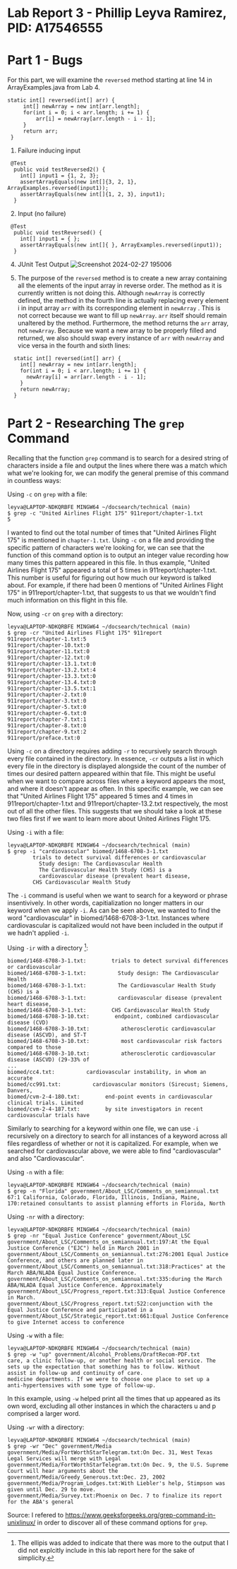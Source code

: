 # Lab Report 3 - Phillip Leyva Ramirez, PID: A17546555
# Part 1 - Bugs

For this part, we will examine the `reversed` method starting at line 14 in ArrayExamples.java from Lab 4. 

 ```
 static int[] reversed(int[] arr) {
      int[] newArray = new int[arr.length];
      for(int i = 0; i < arr.length; i += 1) {
          arr[i] = newArray[arr.length - i - 1];
      }
      return arr;
  }
```

1. Failure inducing input
```
 @Test
  public void testReversed2() {
    int[] input1 = {1, 2, 3};
    assertArrayEquals(new int[]{3, 2, 1}, ArrayExamples.reversed(input1));
    assertArrayEquals(new int[]{1, 2, 3}, input1);
  }
```

2. Input (no failure)
```
 @Test
  public void testReversed() {
    int[] input1 = { };
    assertArrayEquals(new int[]{ }, ArrayExamples.reversed(input1));
  }
  ```

4. JUnit Test Output
![Screenshot 2024-02-27 195006](https://github.com/pleyvaramirez/cse15l-lab-reports/assets/156385234/3099c32d-53ff-4ac2-9cd8-e7c965e0f450)


5. The purpose of the `reversed` method is to create a new array containing all the elements of the input array in reverse order. The method as it is currently written is not doing this. Although `newArray` is correctly defined, the method in the fourth line is actually replacing every element i in input array `arr` with its corresponding element in `newArray` . This is not correct because we want to fill up `newArray`. `arr` itself should remain unaltered by the method. Furthermore, the method returns the `arr` array, not `newArray`. Because we want a new array to be properly filled and returned, we also should swap every instance of `arr` with `newArray` and vice versa in the fourth and sixth lines:
```
  static int[] reversed(int[] arr) {
    int[] newArray = new int[arr.length];
    for(int i = 0; i < arr.length; i += 1) {
      newArray[i] = arr[arr.length - i - 1];
    }
    return newArray;
  }
```

# Part 2 - Researching The `grep` Command
Recalling that the function `grep` command is to search for a desired string of characters inside a file and output the lines where there was a match which what we're looking for, we can modify the general premise of this command in countless ways:

Using `-c` on `grep` with a file:
```
leyva@LAPTOP-NDKQRBFE MINGW64 ~/docsearch/technical (main)
$ grep -c "United Airlines Flight 175" 911report/chapter-1.txt
5
```
I wanted to find out the total number of times that "United Airlines Flight 175" is mentioned in `chapter-1.txt`. Using `-c` on a file and providing the specific pattern of characters we're looking for, we can see that the function of this command option is to output an integer value recording how many times this pattern appeared in this file. In thus example, "United Airlines Flight 175" appeared a total of 5 times in 911report/chapter-1.txt. This number is useful for figuring out how much our keyword is talked about. For example, if there had been 0 mentions of "United Airlines Flight 175" in  911report/chapter-1.txt, that suggests to us that we wouldn't find much information on this flight in this file.

Now, using `-cr` on `grep` with a directory:
```
leyva@LAPTOP-NDKQRBFE MINGW64 ~/docsearch/technical (main)
$ grep -cr "United Airlines Flight 175" 911report
911report/chapter-1.txt:5
911report/chapter-10.txt:0
911report/chapter-11.txt:0
911report/chapter-12.txt:0
911report/chapter-13.1.txt:0
911report/chapter-13.2.txt:4
911report/chapter-13.3.txt:0
911report/chapter-13.4.txt:0
911report/chapter-13.5.txt:1
911report/chapter-2.txt:0
911report/chapter-3.txt:0
911report/chapter-5.txt:0
911report/chapter-6.txt:0
911report/chapter-7.txt:1
911report/chapter-8.txt:0
911report/chapter-9.txt:2
911report/preface.txt:0
```
Using `-c` on a directory requires adding `-r` to recursively search through every file contained in the directory. In essence, `-cr` outputs a list in which every file in the directory is displayed alongside the count of the number of times our desired pattern appeared within that file. This might be useful when we want to compare across files where a keyword appears the most, and where it doesn't appear as often. In this specific example, we can see that "United Airlines Flight 175" appeared 5 times and 4 times in 911report/chapter-1.txt and 911report/chapter-13.2.txt respectively, the most out of all the other files. This suggests that we should take a look at these two files first if we want to learn more about United Airlines Flight 175.

Using `-i` with a file:
```
leyva@LAPTOP-NDKQRBFE MINGW64 ~/docsearch/technical (main)
$ grep -i "cardiovascular" biomed/1468-6708-3-1.txt
        trials to detect survival differences or cardiovascular
          Study design: The Cardiovascular Health
          The Cardiovascular Health Study (CHS) is a
          cardiovascular disease (prevalent heart disease,
        CHS Cardiovascular Health Study
```
The `-i` command is useful when we want to search for a keyword or phrase insentivively. In other words, capitialization no longer matters in our keyword when we apply `-i`. As can be seen above, we wanted to find the word "cardiovascular" in biomed/1468-6708-3-1.txt. Instances where cardiovascular is capitalized would not have been included in the output if we hadn't applied `-i`.

Using `-ir` with a directory [^1]:
[^1]: The ellipis was added to indicate that there was more to the output that I did not explcitly include in this lab report here for the sake of simplicity.
```
biomed/1468-6708-3-1.txt:        trials to detect survival differences or cardiovascular
biomed/1468-6708-3-1.txt:          Study design: The Cardiovascular Health
biomed/1468-6708-3-1.txt:          The Cardiovascular Health Study (CHS) is a
biomed/1468-6708-3-1.txt:          cardiovascular disease (prevalent heart disease,
biomed/1468-6708-3-1.txt:        CHS Cardiovascular Health Study
biomed/1468-6708-3-10.txt:        endpoint, combined cardiovascular disease (CVD)
biomed/1468-6708-3-10.txt:          atherosclerotic cardiovascular disease (ASCVD), and ST-T
biomed/1468-6708-3-10.txt:          most cardiovascular risk factors compared to those
biomed/1468-6708-3-10.txt:          atherosclerotic cardiovascular disease (ASCVD) (29-33% of
...
biomed/cc4.txt:          cardiovascular instability, in whom an accurate
biomed/cc991.txt:          cardiovascular monitors (Sirecust; Siemens, Danvers,
biomed/cvm-2-4-180.txt:        end-point events in cardiovascular clinical trials. Limited
biomed/cvm-2-4-187.txt:        by site investigators in recent cardiovascular trials have
```
Similarly to searching for a keyword within one file, we can use `-i` recursively on a directory to search for all instances of a keyword across all files regardless of whether or not it is capitalized. For example, when we searched for cardiovascular above, we were able to find "cardiovascular" and also "Cardiovascular".

Using `-n` with a file:
```
leyva@LAPTOP-NDKQRBFE MINGW64 ~/docsearch/technical (main)
$ grep -n "Florida" government/About_LSC/Comments_on_semiannual.txt
67:1 California, Colorado, Florida, Illinois, Indiana, Maine,
170:retained consultants to assist planning efforts in Florida, North
```

Using `-nr` with a directory:
```
leyva@LAPTOP-NDKQRBFE MINGW64 ~/docsearch/technical (main)
$ grep -nr "Equal Justice Conference" government/About_LSC
government/About_LSC/Comments_on_semiannual.txt:197:At the Equal Justice Conference ("EJC") held in March 2001 in
government/About_LSC/Comments_on_semiannual.txt:276:2001 Equal Justice Conference, and others are planned later in
government/About_LSC/Comments_on_semiannual.txt:318:Practices" at the March ABA/NLADA Equal Justice Conference.
government/About_LSC/Comments_on_semiannual.txt:335:during the March ABA/NLADA Equal Justice Conference. Approximately
government/About_LSC/Progress_report.txt:313:Equal Justice Conference in March.
government/About_LSC/Progress_report.txt:522:conjunction with the Equal Justice Conference and participated in a
government/About_LSC/Strategic_report.txt:661:Equal Justice Conference to give Internet access to conference
```

Using `-w` with a file:
```
leyva@LAPTOP-NDKQRBFE MINGW64 ~/docsearch/technical (main)
$ grep -w "up" government/Alcohol_Problems/DraftRecom-PDF.txt
care, a clinic follow-up, or another health or social service. The
sets up the expectation that something has to follow. Without
assist in follow-up and continuity of care.
medicine departments. If we were to choose one place to set up a
anti-hypertensives with some type of follow-up.
```
In this example, using `-w` helped print all the times that up appeared as its own word, excluding all other instances in which the characters u and p comprised a larger word.

Using `-wr` with a directory:
```
leyva@LAPTOP-NDKQRBFE MINGW64 ~/docsearch/technical (main)
$ grep -wr "Dec" government/Media
government/Media/FortWorthStarTelegram.txt:On Dec. 31, West Texas Legal Services will merge with Legal
government/Media/FortWorthStarTelegram.txt:On Dec. 9, the U.S. Supreme Court will hear arguments about the
government/Media/Greedy_Generous.txt:Dec. 23, 2002
government/Media/Program_Lodges.txt:With Liebler's help, Stimpson was given until Dec. 29 to move.
government/Media/Survey.txt:Phoenix on Dec. 7 to finalize its report for the ABA's general
```


Source:
I refered to https://www.geeksforgeeks.org/grep-command-in-unixlinux/ in order to discover all of these command options for `grep`.
